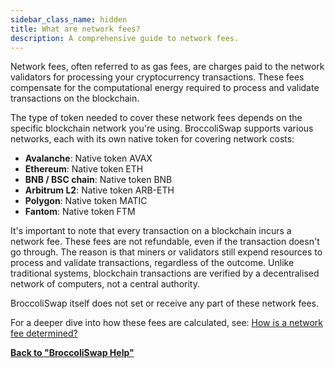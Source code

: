 ```yaml
---
sidebar_class_name: hidden
title: What are network fees?
description: A comprehensive guide to network fees.
---
```


Network fees, often referred to as gas fees, are charges paid to the network validators for processing your cryptocurrency transactions. These fees compensate for the computational energy required to process and validate transactions on the blockchain.

The type of token needed to cover these network fees depends on the specific blockchain network you're using. BroccoliSwap supports various networks, each with its own native token for covering network costs:

- **Avalanche**: Native token AVAX
- **Ethereum**: Native token ETH
- **BNB / BSC chain**: Native token BNB
- **Arbitrum L2**: Native token ARB-ETH
- **Polygon**: Native token MATIC
- **Fantom**: Native token FTM

It's important to note that every transaction on a blockchain incurs a network fee. These fees are not refundable, even if the transaction doesn't go through. The reason is that miners or validators still expend resources to process and validate transactions, regardless of the outcome. Unlike traditional systems, blockchain transactions are verified by a decentralised network of computers, not a central authority.

BroccoliSwap itself does not set or receive any part of these network fees.

For a deeper dive into how these fees are calculated, see: [How is a network fee determined?](006-network-fees-.md)

**[Back to "BroccoliSwap Help"](/docs/090-Help-Centre/020-Broccoliswap/001-Index.md)**
